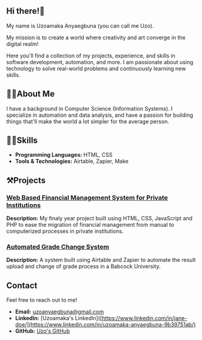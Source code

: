 ## Hi there!🙂

My name is Uzoamaka Anyaegbuna (you can call me Uzo).

My mission is to create a world where creativity and art converge in the digital realm!

Here you'll find a collection of my projects, experience, and skills in software development, automation, and more. I am passionate about using technology to solve real-world problems and continuously learning new skills.

## 👧🏾About Me
I have a background in Computer Science (Information Systems). I specialize in automation and data analysis, and have a passion for building things that'll make the world a lot simpler for the average person.

## 🤹🏾Skills
- **Programming Languages:** HTML, CSS
- **Tools & Technologies:** Airtable, Zapier, Make

## ⚒️Projects

### [Web Based Financial Management System for Private Institutions]((https://github.com/uzoca/Web-Based-Financial-Management-System-for-Private-Institutions))
**Description:** My finaly year project built using HTML, CSS, JavaScript and PHP to ease the migration of financial management from manual to computerized processes in private institutions.

### [Automated Grade Change System]([link-to-project-repository-or-demo](https://github.com/uzoca/Grade-Change-and-Result-Upload-System-for-Babcock-University))
**Description:** A system built using Airtable and Zapier to automate the result upload and change of grade process in a Babcock University.




## Contact
Feel free to reach out to me!
- **Email:** uzoanyaegbuna@gmail.com
- **LinkedIn:** [Uzoamaka's LinkedIn]([https://www.linkedin.com/in/jane-doe/](https://www.linkedin.com/in/uzoamaka-anyaegbuna-9b39751ab/)
- **GitHub:** [Uzo's GitHub](https://github.com/uzoca)


<!--
**uzoca/uzoca** is a ✨ _special_ ✨ repository because its `README.md` (this file) appears on your GitHub profile.

Here are some ideas to get you started:

- 🔭 I’m currently working on ...
- 🌱 I’m currently learning ...
- 👯 I’m looking to collaborate on ...
- 🤔 I’m looking for help with ...
- 💬 Ask me about ...
- 📫 How to reach me: ...
- 😄 Pronouns: ...
- ⚡ Fun fact: ...
-->
